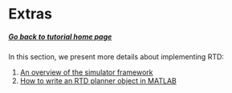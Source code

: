 # Extras

##### [Go back to tutorial home page](https://github.com/skousik/RTD_tutorial)

In this section, we present more details about implementing RTD:

1. [An overview of the simulator framework](https://github.com/skousik/RTD_tutorial/tree/master/step_5_extras/extra_1_simulator_overview)
2. [How to write an RTD planner object in MATLAB](https://github.com/skousik/RTD_tutorial/tree/master/step_5_extras/extra_2_writing_an_RTD_planner)

